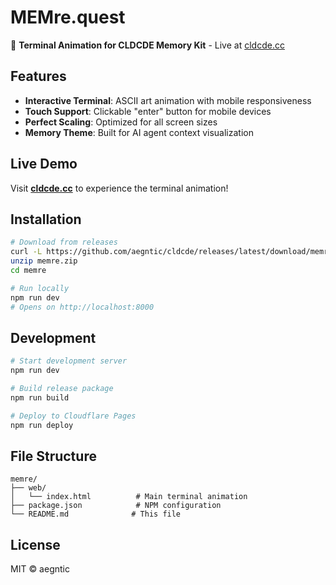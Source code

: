 # MEMre.quest

🚀 **Terminal Animation for CLDCDE Memory Kit** - Live at [cldcde.cc](https://cldcde.cc)

## Features

- **Interactive Terminal**: ASCII art animation with mobile responsiveness
- **Touch Support**: Clickable "enter" button for mobile devices  
- **Perfect Scaling**: Optimized for all screen sizes
- **Memory Theme**: Built for AI agent context visualization

## Live Demo

Visit **[cldcde.cc](https://cldcde.cc)** to experience the terminal animation!

## Installation

```bash
# Download from releases
curl -L https://github.com/aegntic/cldcde/releases/latest/download/memre.zip -o memre.zip
unzip memre.zip
cd memre

# Run locally  
npm run dev
# Opens on http://localhost:8000
```

## Development

```bash
# Start development server
npm run dev

# Build release package
npm run build

# Deploy to Cloudflare Pages
npm run deploy
```

## File Structure

```
memre/
├── web/
│   └── index.html          # Main terminal animation
├── package.json            # NPM configuration  
└── README.md              # This file
```

## License

MIT © aegntic